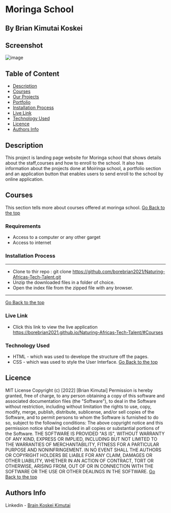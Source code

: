 # Moringa School
 ## By Brian Kimutai Koskei
## Screenshot
 ![image](./assets/images/week_one_project_none.png)
 ## Table of Content
 - [Description](#description)
 - [Courses](#Courses)
 - [Our Projects](#Our-projects)
 - [Portfolio](#Portfolio)
 - [Installation Process](#installation-Process)
 - [Live Link](#Live-Link)
 - [Technology  Used](#technology-Used)
 - [Licence](#licence)
 - [Authors Info](#Authors-Info)
 ## Description
 <p>This project is landing page website for Moringa school that shows details about the staff,courses and how to enroll to the school. It also has information about the projects done at Moiringa school, a portfolio section and an application button that enables users to send enroll to the school by online application.</p>

## Courses
This section tells more about courses offered at moringa school.
[Go Back to the top](#Screenshot)

 ###  Requirements
 * Access to  a computer or any other garget
 * Access to internet
 ### Installation Process
 ****
* Clone to thir repo : git clone https://github.com/borebrian2021/Naturing-Africas-Tech-Talent.git
* Unzip the downloaded files in a folder of choice.
* Open the index file from the zipped file with any browser.
 ****
 [Go Back to the top](#Screenshot)
### Live Link
- Click this link to view the live application https://borebrian2021.github.io/Naturing-Africas-Tech-Talent/#Courses
### Technology  Used
* HTML - which was used to develope the structure off the pages.
* CSS - which was used to style the User Interface.
[Go Back to the top](#delani-studio)

## Licence
MIT License
Copyright (c) [2022] [Brian Kimutai]
Permission is hereby granted, free of charge, to any person obtaining a copy
of this software and associated documentation files (the "Software"), to deal
in the Software without restriction, including without limitation the rights
to use, copy, modify, merge, publish, distribute, sublicense, and/or sell
copies of the Software, and to permit persons to whom the Software is
furnished to do so, subject to the following conditions:
The above copyright notice and this permission notice shall be included in all
copies or substantial portions of the Software.
THE SOFTWARE IS PROVIDED "AS IS", WITHOUT WARRANTY OF ANY KIND, EXPRESS OR
IMPLIED, INCLUDING BUT NOT LIMITED TO THE WARRANTIES OF MERCHANTABILITY,
FITNESS FOR A PARTICULAR PURPOSE AND NONINFRINGEMENT. IN NO EVENT SHALL THE
AUTHORS OR COPYRIGHT HOLDERS BE LIABLE FOR ANY CLAIM, DAMAGES OR OTHER
LIABILITY, WHETHER IN AN ACTION OF CONTRACT, TORT OR OTHERWISE, ARISING FROM,
OUT OF OR IN CONNECTION WITH THE SOFTWARE OR THE USE OR OTHER DEALINGS IN THE
SOFTWARE.
[Go Back to the top](#Screenshot)
## Authors Info
Linkedin - [Brain Koskei Kimutai](https://www.linkedin.com/in/bore-brian-5655b814b/)
<!-- [Go Back to the top](#delani-studio) -->